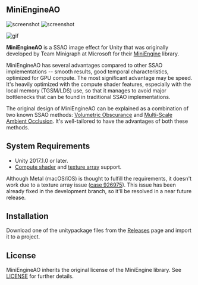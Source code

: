 MiniEngineAO
------------

![screenshot](http://i.imgur.com/Ao7175jm.png)
![screenshot](http://i.imgur.com/k71J9Qym.png)

![gif](http://i.imgur.com/dP1egST.gif)

**MiniEngineAO** is a SSAO image effect for Unity that was originally developed
by Team Minigraph at Microsoft for their [MiniEngine] library.

MiniEngineAO has several advantages compared to other SSAO implementations --
smooth results, good temporal characteristics, optimized for GPU compute. The
most significant advantage may be speed. It's heavily optimized with the
compute shader features, especially with the local memory (TGSM/LDS) use, so
that it manages to avoid major bottlenecks that can be found in traditional
SSAO implementations.

The original design of MiniEngineAO can be explained as a combination of two
known SSAO methods: [Volumetric Obscurance] and [Multi-Scale Ambient Occlusion].
It's well-tailored to have the advantages of both these methods.

System Requirements
-------------------

- Unity 2017.1.0 or later.
- [Compute shader] and [texture array] support.

Although Metal (macOS/iOS) is thought to fulfill the requirements, it doesn't
work due to a texture array issue ([case 926975]). This issue has been already
fixed in the development branch, so it'll be resolved in a near future release.

Installation
------------

Download one of the unitypackage files from the [Releases] page and import it
to a project.

License
-------

MiniEngineAO inherits the original license of the MiniEngine library. See
[LICENSE] for further details.

[MiniEngine]: https://github.com/Microsoft/DirectX-Graphics-Samples
[Volumetric Obscurance]: http://www.cs.utah.edu/~loos/publications/vo/vo.pdf
[Multi-Scale Ambient Occlusion]: https://www.comp.nus.edu.sg/~lowkl/publications/mssao_visual_computer_2012.pdf
[Compute shader]: https://docs.unity3d.com/Manual/ComputeShaders.html
[texture array]: https://docs.unity3d.com/ScriptReference/SystemInfo-supports2DArrayTextures.html
[case 926975]: https://issuetracker.unity3d.com/issues/metal-unable-to-access-texture2darray-from-compute-shader
[Releases]: https://github.com/keijiro/MiniEngineAO/releases
[LICENSE]: https://github.com/keijiro/MiniEngineAO/blob/master/LICENSE
